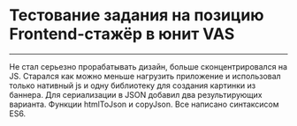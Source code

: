 # Тестование задания на позицию Frontend-стажёр в юнит VAS
____
Не стал серьезно прорабатывать дизайн, больше сконцентрировался на JS.
Старался как можно меньше нагрузить приложение и использовал только нативный js и одну библиотеку для создания картинки из баннера.
Для сериализации в JSON добавил два результирующих варианта. Функции htmlToJson и copyJson.
Все написано синтаксисом ES6.
